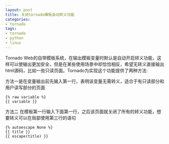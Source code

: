 ```yaml
---
layout: post
title: 关闭tornado模板自动转义功能
categories:
- tornado	
tags:
- tornado
- python
- linux
---
```


Tornado Web的自带模板系统，在输出模板变量时默认是自动开启转义功能，这样可以使输出更加安全，但是在某些使用场景中却恰恰相反，希望无转义直接输出html源码，比如一些只读页面。Tornado为实现这个功能提供了两种方法:

方法一是在变量输出前先输入第一行，表明该变量无需转义，适合于有只读部分和用户读写部分的页面

`{% raw variable %} `     
`{{ variable }}`

方法二 在模板第一行输入下面第一行，之后该页面就关闭了所有的转义功能，想要转义可以在局部使用第三行的语句

`{% autoescape None %}`   
`{{ title }}`   
`{{ escape(title) }}`
